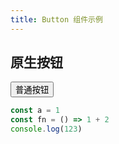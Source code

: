 ```yaml
---
title: Button 组件示例
---
```


## 原生按钮

<Button>普通按钮</Button>

```js
const a = 1
const fn = () => 1 + 2
console.log(123)
```

<script setup lang="ts">
  import { Button } from '~src/lib/index'
  console.log(123)
</script>